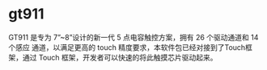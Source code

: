 # gt911
GT911 是专为 7”~8”设计的新一代 5 点电容触控方案，拥有 26 个驱动通道和 14 个感应 通道，以满足更高的 touch 精度要求，本软件包已经对接到了Touch框架，通过 Touch 框架，开发者可以快速的将此触摸芯片驱动起来。
